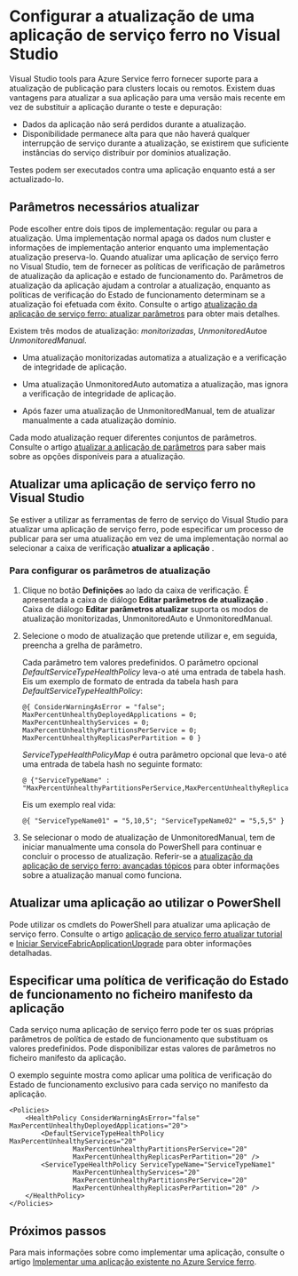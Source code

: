 <properties
   pageTitle="Configurar a atualização de uma aplicação de serviço ferro | Microsoft Azure"
   description="Saiba como configurar as definições para atualizar uma aplicação de serviço ferro utilizando o Microsoft Visual Studio."
   services="service-fabric"
   documentationCenter="na"
   authors="cawaMS"
   manager="paulyuk"
   editor="tglee" />
<tags
   ms.service="service-fabric"
   ms.devlang="dotnet"
   ms.topic="article"
   ms.tgt_pltfrm="na"
   ms.workload="multiple"
   ms.date="07/29/2016"
   ms.author="cawa" />

# <a name="configure-the-upgrade-of-a-service-fabric-application-in-visual-studio"></a>Configurar a atualização de uma aplicação de serviço ferro no Visual Studio

Visual Studio tools para Azure Service ferro fornecer suporte para a atualização de publicação para clusters locais ou remotos. Existem duas vantagens para atualizar a sua aplicação para uma versão mais recente em vez de substituir a aplicação durante o teste e depuração:

- Dados da aplicação não será perdidos durante a atualização.
- Disponibilidade permanece alta para que não haverá qualquer interrupção de serviço durante a atualização, se existirem que suficiente instâncias do serviço distribuir por domínios atualização.

Testes podem ser executados contra uma aplicação enquanto está a ser actualizado-lo.

## <a name="parameters-needed-to-upgrade"></a>Parâmetros necessários atualizar

Pode escolher entre dois tipos de implementação: regular ou para a atualização. Uma implementação normal apaga os dados num cluster e informações de implementação anterior enquanto uma implementação atualização preserva-lo. Quando atualizar uma aplicação de serviço ferro no Visual Studio, tem de fornecer as políticas de verificação de parâmetros de atualização da aplicação e estado de funcionamento do. Parâmetros de atualização da aplicação ajudam a controlar a atualização, enquanto as políticas de verificação do Estado de funcionamento determinam se a atualização foi efetuada com êxito. Consulte o artigo [atualização da aplicação de serviço ferro: atualizar parâmetros](service-fabric-application-upgrade-parameters.md) para obter mais detalhes.

Existem três modos de atualização: *monitorizadas*, *UnmonitoredAuto*e *UnmonitoredManual*.

  - Uma atualização monitorizadas automatiza a atualização e a verificação de integridade de aplicação.

  - Uma atualização UnmonitoredAuto automatiza a atualização, mas ignora a verificação de integridade de aplicação.

  - Após fazer uma atualização de UnmonitoredManual, tem de atualizar manualmente a cada atualização domínio.

Cada modo atualização requer diferentes conjuntos de parâmetros. Consulte o artigo [atualizar a aplicação de parâmetros](service-fabric-application-upgrade-parameters.md) para saber mais sobre as opções disponíveis para a atualização.

## <a name="upgrade-a-service-fabric-application-in-visual-studio"></a>Atualizar uma aplicação de serviço ferro no Visual Studio

Se estiver a utilizar as ferramentas de ferro de serviço do Visual Studio para atualizar uma aplicação de serviço ferro, pode especificar um processo de publicar para ser uma atualização em vez de uma implementação normal ao selecionar a caixa de verificação **atualizar a aplicação** .

### <a name="to-configure-the-upgrade-parameters"></a>Para configurar os parâmetros de atualização

1. Clique no botão **Definições** ao lado da caixa de verificação. É apresentada a caixa de diálogo **Editar parâmetros de atualização** . Caixa de diálogo **Editar parâmetros atualizar** suporta os modos de atualização monitorizadas, UnmonitoredAuto e UnmonitoredManual.

2. Selecione o modo de atualização que pretende utilizar e, em seguida, preencha a grelha de parâmetro.

    Cada parâmetro tem valores predefinidos. O parâmetro opcional *DefaultServiceTypeHealthPolicy* leva-o até uma entrada de tabela hash. Eis um exemplo de formato de entrada da tabela hash para *DefaultServiceTypeHealthPolicy*:

    ```
    @{ ConsiderWarningAsError = "false"; MaxPercentUnhealthyDeployedApplications = 0; MaxPercentUnhealthyServices = 0; MaxPercentUnhealthyPartitionsPerService = 0; MaxPercentUnhealthyReplicasPerPartition = 0 }
    ```

    *ServiceTypeHealthPolicyMap* é outra parâmetro opcional que leva-o até uma entrada de tabela hash no seguinte formato:

    ```    
    @ {"ServiceTypeName" : "MaxPercentUnhealthyPartitionsPerService,MaxPercentUnhealthyReplicasPerPartition,MaxPercentUnhealthyServices"}
    ```

    Eis um exemplo real vida:

    ```
    @{ "ServiceTypeName01" = "5,10,5"; "ServiceTypeName02" = "5,5,5" }
    ```

3. Se selecionar o modo de atualização de UnmonitoredManual, tem de iniciar manualmente uma consola do PowerShell para continuar e concluir o processo de atualização. Referir-se a [atualização da aplicação de serviço ferro: avançadas tópicos](service-fabric-application-upgrade-advanced.md) para obter informações sobre a atualização manual como funciona.

## <a name="upgrade-an-application-by-using-powershell"></a>Atualizar uma aplicação ao utilizar o PowerShell

Pode utilizar os cmdlets do PowerShell para atualizar uma aplicação de serviço ferro. Consulte o artigo [aplicação de serviço ferro atualizar tutorial](service-fabric-application-upgrade-tutorial.md) e [Iniciar ServiceFabricApplicationUpgrade](https://msdn.microsoft.com/library/mt125975.aspx) para obter informações detalhadas.

## <a name="specify-a-health-check-policy-in-the-application-manifest-file"></a>Especificar uma política de verificação do Estado de funcionamento no ficheiro manifesto da aplicação

Cada serviço numa aplicação de serviço ferro pode ter os suas próprias parâmetros de política de estado de funcionamento que substituam os valores predefinidos. Pode disponibilizar estas valores de parâmetros no ficheiro manifesto da aplicação.

O exemplo seguinte mostra como aplicar uma política de verificação do Estado de funcionamento exclusivo para cada serviço no manifesto da aplicação.

```
<Policies>
    <HealthPolicy ConsiderWarningAsError="false" MaxPercentUnhealthyDeployedApplications="20">
        <DefaultServiceTypeHealthPolicy MaxPercentUnhealthyServices="20"               
                MaxPercentUnhealthyPartitionsPerService="20"
                MaxPercentUnhealthyReplicasPerPartition="20" />
        <ServiceTypeHealthPolicy ServiceTypeName="ServiceTypeName1"
                MaxPercentUnhealthyServices="20"
                MaxPercentUnhealthyPartitionsPerService="20"
                MaxPercentUnhealthyReplicasPerPartition="20" />      
    </HealthPolicy>
</Policies>
```
## <a name="next-steps"></a>Próximos passos
Para mais informações sobre como implementar uma aplicação, consulte o artigo [Implementar uma aplicação existente no Azure Service ferro](service-fabric-deploy-existing-app.md).
